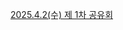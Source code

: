 [2025.4.2(수) 제 1차 공유회](https://udangtangtang-cording-oldcast1e.notion.site/2025-4-2-1-1c80a7f03b05804f8233c54d7ae9f3e3?pvs=4)